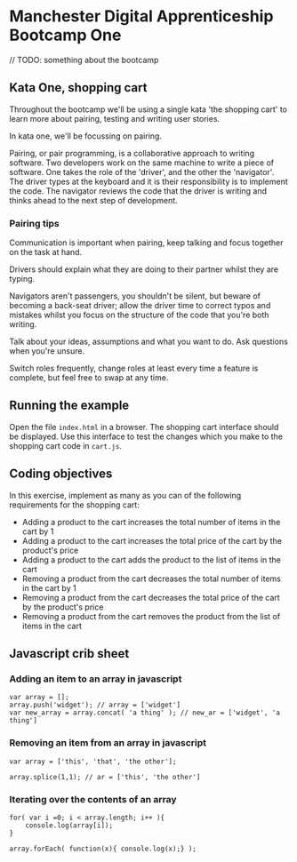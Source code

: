 # Manchester Digital Apprenticeship Bootcamp One

// TODO: something about the bootcamp

## Kata One, shopping cart 

Throughout the bootcamp we'll be using a single kata 'the shopping cart' to learn more about pairing, testing and writing user stories. 
 
In kata one, we'll be focussing on pairing.

Pairing, or pair programming, is a collaborative approach to writing software. Two developers work on the same machine 
to write a piece of software. One takes the role of the 'driver', and the other the 'navigator'. The driver types at the 
keyboard and it is their responsibility is to implement the code. The navigator reviews the code that the driver is 
writing and thinks ahead to the next step of development.


### Pairing tips

Communication is important when pairing, keep talking and focus together on the task at hand. 

Drivers should explain what they are doing to their partner whilst they are typing. 

Navigators aren't passengers, you shouldn't be silent, but beware of becoming a back-seat driver; allow the driver time to correct typos and 
mistakes whilst you focus on the structure of the code that you're both writing. 

Talk about your ideas, assumptions and what you want to do. Ask questions when you're unsure.
  
Switch roles frequently, change roles at least every time a feature is complete, but feel free to swap at any time.

## Running the example

Open the file `index.html` in a browser. The shopping cart interface should be displayed. Use this interface to test 
the changes which you make to the shopping cart code in `cart.js`.

## Coding objectives

In this exercise, implement as many as you can of the following requirements for the shopping cart:

 * Adding a product to the cart increases the total number of items in the cart by 1
 * Adding a product to the cart increases the total price of the cart by the product's price
 * Adding a product to the cart adds the product to the list of items in the cart
 * Removing a product from the cart decreases the total number of items in the cart by 1
 * Removing a product from the cart decreases the total price of the cart by the product's price
 * Removing a product from the cart removes the product from the list of items in the cart

## Javascript crib sheet

### Adding an item to an array in javascript

```
var array = [];
array.push('widget'); // array = ['widget']
var new_array = array.concat( 'a thing' ); // new_ar = ['widget', 'a thing']
```

### Removing an item from an array in javascript

```
var array = ['this', 'that', 'the other'];

array.splice(1,1); // ar = ['this', 'the other']
```

### Iterating over the contents of an array

```
for( var i =0; i < array.length; i++ ){
	console.log(array[i]);
}
```

```
array.forEach( function(x){ console.log(x);} );
```